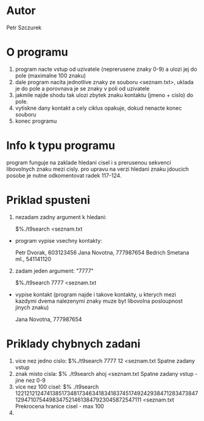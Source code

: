 # Autor
Petr Szczurek

# O programu
1. program nacte vstup od uzivatele (neprerusene znaky 0-9) a ulozi jej do pole (maximalne 100 znaku)
2. dale program nacita jednotlive znaky ze souboru <seznam.txt>, uklada je do pole a porovnava je se znaky v poli od uzivatele
3. jakmile najde shodu tak ulozi zbytek znaku kontaktu (jmeno + cislo) do pole.
4. vytiskne dany kontakt a cely ciklus opakuje, dokud nenacte konec souboru
5. konec programu

# Info k typu programu
program funguje na zaklade hledani cisel i s prerusenou sekvenci libovolnych znaku mezi cisly.
pro upravu na verzi hledani znaku jdoucich posobe je nutne odkomentovat radek 117-124.

# Priklad spusteni

1. nezadam zadny argument k hledani:

    $%./t9search <seznam.txt 

- program vypise vsechny kontakty:

    Petr Dvorak, 603123456
    Jana Novotna, 777987654
    Bedrich Smetana ml., 541141120

2. zadam jeden argument: "7777"

    $%./t9search 7777 <seznam.txt

- vypise kontakt (program najde i takove kontakty, u kterych mezi kazdymi dvema nalezenymi znaky muze byt libovolna posloupnost jinych znaku)

    Jana Novotna, 777987654

# Priklady chybnych zadani

1. vice nez jedno cislo:
    $%./t9search 7777 12 <seznam.txt
    Spatne zadany vstup
2. znak misto cisla:
    $% ./t9search ahoj <seznam.txt
    Spatne zadany vstup - jine nez 0-9
3. vice nez 100 cisel:
    $% ./t9search 12212121247413851734817346341834183745174924293847128347384712947107544983475214613847923045872547111 <seznam.txt
    Prekrocena hranice cisel - max 100
4. 



